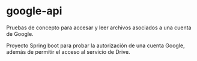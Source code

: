 # google-api
Pruebas de concepto para accesar y leer archivos asociados a una cuenta de Google.

Proyecto Spring boot para probar la autorización de una cuenta Google, además de permitir el acceso al servicio de Drive.
